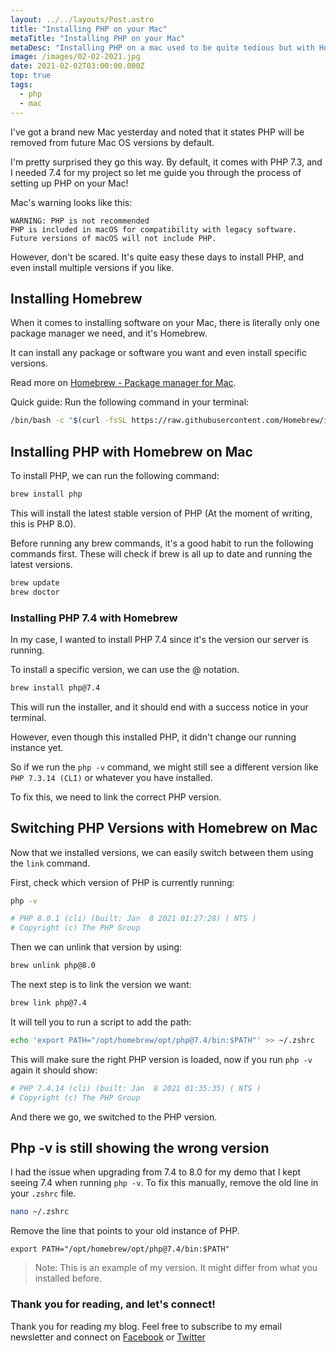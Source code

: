 ```yaml
---
layout: ../../layouts/Post.astro
title: "Installing PHP on your Mac"
metaTitle: "Installing PHP on your Mac"
metaDesc: "Installing PHP on a mac used to be quite tedious but with Homebrew it's a breeze"
image: /images/02-02-2021.jpg
date: 2021-02-02T03:00:00.000Z
top: true
tags:
  - php
  - mac
---
```

I've got a brand new Mac yesterday and noted that it states PHP will be removed from future Mac OS versions by default.

I'm pretty surprised they go this way. By default, it comes with PHP 7.3, and I needed 7.4 for my project so let me guide you through the process of setting up PHP on your Mac!

Mac's warning looks like this:

```text
WARNING: PHP is not recommended  
PHP is included in macOS for compatibility with legacy software.  
Future versions of macOS will not include PHP.
```

However, don't be scared. It's quite easy these days to install PHP, and even install multiple versions if you like.

## Installing Homebrew

When it comes to installing software on your Mac, there is literally only one package manager we need, and it's Homebrew.

It can install any package or software you want and even install specific versions.

Read more on [Homebrew - Package manager for Mac](https://daily-dev-tips.com/posts/homebrew-one-package-manager-to-rule-them-all/).

Quick guide: Run the following command in your terminal:

```bash
/bin/bash -c "$(curl -fsSL https://raw.githubusercontent.com/Homebrew/install/HEAD/install.sh)"
```

## Installing PHP with Homebrew on Mac

To install PHP, we can run the following command:

```bash
brew install php
```

This will install the latest stable version of PHP (At the moment of writing, this is PHP 8.0).

Before running any brew commands, it's a good habit to run the following commands first. These will check if brew is all up to date and running the latest versions.

```bash
brew update
brew doctor
```

### Installing PHP 7.4 with Homebrew

In my case, I wanted to install PHP 7.4 since it's the version our server is running.

To install a specific version, we can use the @ notation.

```bash
brew install php@7.4
```

This will run the installer, and it should end with a success notice in your terminal.

However, even though this installed PHP, it didn't change our running instance yet.

So if we run the `php -v` command, we might still see a different version like `PHP 7.3.14 (CLI)` or whatever you have installed.

To fix this, we need to link the correct PHP version.

## Switching PHP Versions with Homebrew on Mac

Now that we installed versions, we can easily switch between them using the `link` command.

First, check which version of PHP is currently running:

```bash
php -v

# PHP 8.0.1 (cli) (built: Jan  8 2021 01:27:28) ( NTS )
# Copyright (c) The PHP Group
```

Then we can unlink that version by using:

```bash
brew unlink php@8.0
```

The next step is to link the version we want:

```bash
brew link php@7.4
```

It will tell you to run a script to add the path:

```bash
echo 'export PATH="/opt/homebrew/opt/php@7.4/bin:$PATH"' >> ~/.zshrc
```

This will make sure the right PHP version is loaded, now if you run `php -v` again it should show:

```bash
# PHP 7.4.14 (cli) (built: Jan  8 2021 01:35:35) ( NTS )
# Copyright (c) The PHP Group
```

And there we go, we switched to the PHP version.

## Php -v is still showing the wrong version

I had the issue when upgrading from 7.4 to 8.0 for my demo that I kept seeing 7.4 when running `php -v`. To fix this manually, remove the old line in your `.zshrc` file.

```bash
nano ~/.zshrc
```

Remove the line that points to your old instance of PHP.

```text
export PATH="/opt/homebrew/opt/php@7.4/bin:$PATH"
```

> Note: This is an example of my version. It might differ from what you installed before.

### Thank you for reading, and let's connect!

Thank you for reading my blog. Feel free to subscribe to my email newsletter and connect on [Facebook](https://www.facebook.com/DailyDevTipsBlog) or [Twitter](https://twitter.com/DailyDevTips1)
